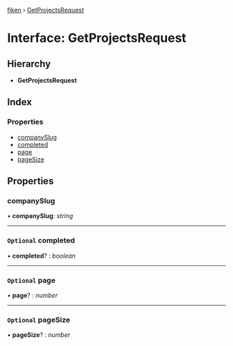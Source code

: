 [fiken](../README.md) › [GetProjectsRequest](getprojectsrequest.md)

# Interface: GetProjectsRequest

## Hierarchy

* **GetProjectsRequest**

## Index

### Properties

* [companySlug](getprojectsrequest.md#companyslug)
* [completed](getprojectsrequest.md#optional-completed)
* [page](getprojectsrequest.md#optional-page)
* [pageSize](getprojectsrequest.md#optional-pagesize)

## Properties

###  companySlug

• **companySlug**: *string*

___

### `Optional` completed

• **completed**? : *boolean*

___

### `Optional` page

• **page**? : *number*

___

### `Optional` pageSize

• **pageSize**? : *number*
